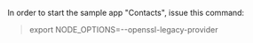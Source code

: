 In order to start the sample app "Contacts", issue this command:
> export NODE_OPTIONS=--openssl-legacy-provider